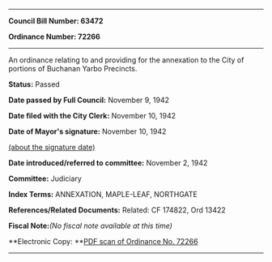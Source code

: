 

********

**Council Bill Number: 63472**
   
**Ordinance Number: 72266**
********

 An ordinance relating to and providing for the annexation to the City of portions of Buchanan Yarbo Precincts.

**Status:** Passed
   
**Date passed by Full Council:** November 9, 1942
   
**Date filed with the City Clerk:** November 10, 1942
   
**Date of Mayor's signature:** November 10, 1942
   
[(about the signature date)](/~public/approvaldate.htm)
   
   
   
**Date introduced/referred to committee:** November 2, 1942
   
**Committee:** Judiciary
   
   
**Index Terms:** ANNEXATION, MAPLE-LEAF, NORTHGATE

**References/Related Documents:** Related: CF 174822, Ord 13422

**Fiscal Note:**_(No fiscal note available at this time)_

**Electronic Copy: **[PDF scan of Ordinance No. 72266](/~archives/Ordinances/Ord_72266.pdf)

********

